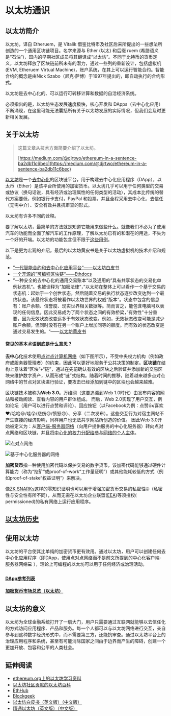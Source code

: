 # 以太坊通识

## 以太坊简介

以太坊，译自 Etheruem，是 Vitalik 借鉴比特币及社区后来所提出的一些想法所创造的一个通用区块链项目。名字来源与 Ether \(以太\) 和后缀 ruem \(希腊语义是“石油”\)，国内的早期社区成员将其翻译成“以太坊”。不同于比特币的货币定义，以太坊释放了区块链前所未有的潜力，通过一些列的重新设计，包括虚拟机\(EVM, Etheruem Virtual Machine\)，账户系统，在其上可以运行智能合约。智能合约的概念是由Nick Szabo（尼克·萨博）于1997年提出的，即自动执行的合约形式。

以太坊是去中心化的、可以运行可转移计算和数据的自洽经济系统。

必须指出的是，以太坊生态发展速度极快，核心开发和 DApps（去中心化应用）不断涌现，在这里可能无法囊括所有关于以太坊发展的实际情况，但我们会及时更新相关发展。

## 关于以太坊

> 这篇文章从技术方面简要介绍了以太坊。
>
> [https://medium.com/@djrtwo/ethereum-in-a-sentence-ba2db11c6bec](https://medium.com/@djrtwo/ethereum-in-a-sentence-ba2db11c6bec)

[以太坊](https://www.ethereum.org/)是一个[去中心化](https://medium.com/@VitalikButerin/the-meaning-of-decentralization-a0c92b76a274)的区块链平台，用于构建去中心化应用程序（DApp），以太币（Ether）是该平台所使用的加密货币。以太坊几乎可以用于任何类型的交易或协议（换句话说，具有经济或治理属性的任何类型的活动），其成本比传统的替代方案要低，例如银行卡支付，PayPal 和投票，并且全程采用去中心化、去信任（无需中介）、安全有效并且抗审查的形式。

以太坊有许多不同的诠释。

要了解以太坊，最简单的方法就是知道它能用来做些什么。就像我们不必为了使用汽车的功能而全面了解汽车的工作原理，了解以太坊已有的和潜在的用途，不失为一个好的开端。以太坊的功能包含但不限于[这些用例](https://github.com/ethereum/wiki/wiki/Decentralized-apps-%28dapps%29)。

以下是更为宏观的介绍，最后的以太坊黄皮书是关于以太坊虚拟机的技术介绍和规范。

* [”一代智能合约和去中心化应用平台“——以太坊白皮书](https://github.com/ethereum/wiki/wiki/White-Paper)
* [一个开源的”可编程区块链“——Ethdocs](http://ethdoc.cn/)
* ”一种安全的去中心化的通用交易账本“以及通用的”具有共享状态的交易化单例状态机“。也被诠释为”加密法律“，”以太坊在整体上可以看作一个基于交易的状态机：起始于一个创世状态，然后随着交易的执行状态逐步改变达到一个最终状态。该最终状态将被看作以太坊世界的权威”版本“。状态中包含的信息有：账户余额、信誉度、现实世界相关数据等。简而言之，能包含电脑可以表现的任何信息。因此交易成为了两个状态之间的有效桥梁，”有效性"十分重要，因为无效状态改变远多于有效状态改变。例如，无效状态改变可能是减少账户余额，但同时没有在另一个账户上增加同等的额度。而有效的状态改变是通过交易发生的。“——[以太坊黄皮书](https://knol.ethereum.cn/eth-basics/evm-basics/yellowpaper)

#### 常见的基本术语到底是什么意思？

**去中心化**技术使用[点对点计算机网络](https://en.wikipedia.org/wiki/Peer-to-peer)（如下图所示），不受中央权力机构（例如政府或服务器管理者）的约束，因此可以更好地服务于公共决策的制定。**区块链**在结构上意味着“区块”+“链”，通过在先前确认有效的区块之后验证并添加新的交易区块来维护数字资产，从而形成“链”式结构。随着时间的推移，随着越来越多点对点网络中的节点对区块进行验证，要攻击已经添加到链中的区块也会越来越难。

区块链技术被称为**Web 3.0**。万维网（这要追溯到Web 1.0时代）由发布内容的网站和被动阅读、查看内容的用户群体组成。 而后，Web 2.0实现了用户交互，例如论坛（用户可以进行点赞和评论）、回应按钮（以Facebook为例：点赞👍/喜欢❤️/哈哈😆/哇😲/悲伤😢/愤怒😠）、分享（二次发布）。这些交互行为对宿主网站不产生直接的经济影响，同样用户也无法共享网站所创造的价值。 因此Web 3.0开始被定义为：从[客户端-服务器网络](https://en.wikipedia.org/wiki/Client%E2%80%93server_model)（向用户提供服务的中心化服务器）转向点对点网络和区块链，并且[将中心化的权力分配给参与网络的个人主体](https://github.com/DemocracyEarth/paper/blob/master/README.mediawiki)。

![&#x70B9;&#x5BF9;&#x70B9;&#x7F51;&#x7EDC;](https://camo.githubusercontent.com/a83d6ca09a1c9e8b181d23d78838fceb6aa42a0b/68747470733a2f2f73757374657267792e66696c65732e776f726470726573732e636f6d2f323031372f30352f32303070782d7032702d6e6574776f726b2d7376672e706e67)

![&#x57FA;&#x4E8E;&#x4E2D;&#x5FC3;&#x5316;&#x670D;&#x52A1;&#x5668;&#x7684;&#x7F51;&#x7EDC;](https://camo.githubusercontent.com/b214a512ed66682bd305f5a1bff12d85c10c0471/68747470733a2f2f73757374657267792e66696c65732e776f726470726573732e636f6d2f323031372f30352f32303070782d7365727665722d62617365642d6e6574776f726b2d7376672e706e67)

**加密货币**指一种使用加密代码以保护交易的数字货币，该加密代码能够通过硬件计算能力（称为“挖矿”或proof-of-work“工作量证明”）或其他能耗较低的方式（例如proof-of-stake“权益证明”）来解决。 

像[ZK SNARKs](https://crypto.stackexchange.com/questions/19884/what-are-snarks)这样的零知识证明也可以用于增强加密货币交易的私密性🤐（私密性与安全性有所不同），从而无需在以太坊企业联盟\([EEA](https://entethalliance.org/)\)等须授权\( permissioned\)的私有网络上运行应用程序。

## [以太坊历史](https://knol.ethereum.cn/extended-resources/short-history-of-ethereum)

## 使用以太坊

以太坊的平台使其比单纯的加密货币更有效用。通过以太坊，用户可以创建任何去中心化应用程序（即DApp，使用点对点网络而不是前文所提到的中心化客户端-服务器网络💻 ️），理论上可编程的以太坊可以用于任何经济或治理活动。

#### [DApp参考列表](https://github.com/ethereum/wiki/wiki/Decentralized-apps-%28dapps%29)

#### [加密货币市场总览（以太坊）](https://cryptolization.com/ethereum)

## 以太坊的意义

以太坊为全球金融系统打开了一扇大门，用户只需要通过互联网就能够以去信任化的方式访问应用程序、产品和服务。每一个人都可以与以太坊网络进行交互，亲自参与到这种数字经济形式中，而不需要第三方，还能抗审查。通过以太坊平台上的治理应用程序和系统，甚至有可能消除国家之间由于边界而产生的障碍，创建一个更加开放、包容和公平的人类社会。

## 延伸阅读

* [ethereum.org上的以太坊学习资料](https://www.ethereum.org/learn/)
* [以太坊社区贡献的以太坊百科](https://eth.wiki/en/ethereum-introduction)
* [EthHub](https://docs.ethhub.io/ethereum-basics/what-is-ethereum/)
* [Blockgeek](https://blockgeeks.com/guides/ethereum/)
* [以太坊白皮书（英文版）](https://github.com/ethereum/wiki/wiki/White-Paper)[（中文版）](https://knol.ethereum.cn/eth-basics/whitepaper)
* [精通以太坊（英文版）](https://github.com/ethereumbook/ethereumbook)[（中文版）](https://github.com/inoutcode/ethereum_book)

